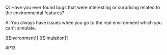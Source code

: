 Q: Have you ever found bugs that were interesting or surprising related to the environmental features?

A: You always have issues when you go to the real environment which you can't simulate.

[[Environment]]
[[Simulation]]

#P13 